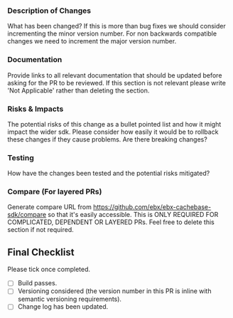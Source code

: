 ### Description of Changes

What has been changed? If this is more than bug fixes we should consider incrementing the minor 
version number. For non backwards compatible changes we need to increment the major version number.

### Documentation

Provide links to all relevant documentation that should be updated before asking for the PR to be reviewed. If this section is not relevant please write 'Not Applicable' rather than deleting the section.

### Risks & Impacts

The potential risks of this change as a bullet pointed list and how it might impact the wider sdk. Please consider how easily it would be to rollback these changes if they cause problems. Are there breaking changes?

### Testing

How have the changes been tested and the potential risks mitigated?

### Compare (For layered PRs)

Generate compare URL from https://github.com/ebx/ebx-cachebase-sdk/compare so that it's easily accessible. This is ONLY REQUIRED FOR COMPLICATED, DEPENDENT OR LAYERED PRs. Feel free to delete this section if not required.

## Final Checklist

Please tick once completed.

- [ ] Build passes.
- [ ] Versioning considered (the version number in this PR is inline with semantic 
versioning requirements).
- [ ] Change log has been updated.